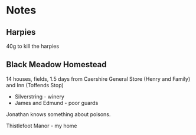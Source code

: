 # Notes

## Harpies

40g to kill the harpies

## Black Meadow Homestead

14 houses, fields, 1.5 days from Caershire
General Store (Henry and Family) and Inn (Toffends Stop)


* <someone> Silverstring - winery 
* James and Edmund - poor guards

Jonathan knows something about poisons.

Thistlefoot Manor - my home

